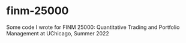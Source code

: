 # finm-25000
Some code I wrote for FINM 25000: Quantitative Trading and Portfolio Management at UChicago, Summer 2022
